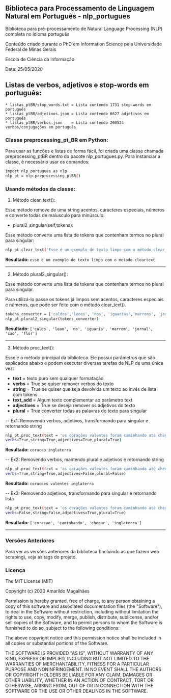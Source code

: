 <div id="top"></div>
<!--
*** Thanks for checking out the Best-README-Template. If you have a suggestion
*** that would make this better, please fork the repo and create a pull request
*** or simply open an issue with the tag "enhancement".
*** Don't forget to give the project a star!
*** Thanks again! Now go create something AMAZING! :D
-->

## Biblioteca para Processamento de Linguagem Natural em Português - nlp_portugues

Biblioteca para pré-processamento de Natural Language Processing (NLP) completa no idioma português

Conteúdo criado durante o PhD em Information Science pela Universidade Federal de Minas Gerais

Escola de Ciência da Informação

Data: 25/05/2020

## Listas de verbos, adjetivos e stop-words em português:

	* listas_ptBR/stop_words.txt = Lista contendo 1731 stop-words em português
	* listas_ptBR/adjetivos.json = Lista contendo 6627 adjetivos em português
	* listas_ptBR/verbos.json    = Lista contendo 260524 verbos/conjugações em português

### Classe preprocessing_pt_BR em Python:

Para usar as funções e listas de forma fácil, foi criada uma classe chamada preprocessing_ptBR dentro do pacote nlp_portugues.py. Para instanciar a classe, é necessário usar os comandos:

```sh
import nlp_portugues as nlp
nlp_pt = nlp.preprocessing_ptBR() 
```
### Usando métodos da classe:

1. Método clear_text():

Esse método remove de uma string acentos, caracteres especiais, números e converte todas de maíusculo para minúsculo:

* plural2_singular(self,tokens):

Esse método converte uma lista de tokens que contenham termos no plural para singular:

```sh
nlp_pt.clear_text('Esse é um exemplo de texto limpo com o método clear_text() 999 !!!')
```
**Resultado:** `esse e um exemplo de texto limpo com o metodo cleartext`

---

2. Método plural2_singular():

Esse método converte uma lista de tokens que contenham termos no plural para singular.

Para utilizá-lo passe os tokens já limpos sem acentos, caracteres especiais e números, que pode ser feito com o método clear_text().

```sh
tokens_converter = ['caldos','leoes', 'nos', 'iguarias','marrons', 'jornais','caes', 'flores']
nlp_pt.plural2_singular(tokens_converter)
```
**Resultado:** `['caldo', 'leao', 'no', 'iguaria', 'marrom', 'jornal', 'cao', 'flor']`

---

3. Método proc_text():

Esse é o método principal da biblioteca. Ele possui parâmetros que são explicados abaixo e podem executar diversas tarefas de NLP de uma única vez:

- **text** = texto puro sem qualquer formatação
- **verbs** = True se quiser remover verbos do texto
- **string** = True se quiser que seja devolvida um texto ao invés de lista com tokens
- **text_add** = Algum texto complementar ao parâmetro text
- **adjectives** = True se deseja remover os adjetivos do texto
- **plural** = True converter todas as palavras do texto para singular

-- Ex1: Removendo verbos, adjetivos, transformando para singular e retornando string

```sh
nlp_pt.proc_text(text = 'os corações valentes foram caminhando até chegar na Inglaterra.',
verbs=True,string=True,adjectives=True,plural=True)
```
**Resultado:** `coracao inglaterra`

-- Ex2: Removendo verbos, mantendo plural e adjetivos e retornando string

```sh
nlp_pt.proc_text(text = 'os corações valentes foram caminhando até chegar na Inglaterra.',
verbs=True,string=True,adjectives=False,plural=False)
```
**Resultado:** `coracoes valentes inglaterra`

-- Ex3: Removendo adjetivos, transformando para singular e retornando lista

```sh
nlp_pt.proc_text(text = 'os corações valentes foram caminhando até chegar na Inglaterra.',
verbs=False,string=False,adjectives=True,plural=True)
```
**Resultado:** `['coracao', 'caminhando', 'chegar', 'inglaterra']`

---

### Versões Anteriores
Para ver as versões anteriores da biblioteca (Incluindo as que fazem web scraping), veja as tags do projeto.

### Licença
The MIT License (MIT)

Copyright (c) 2020 Amarildo Magalhães 

Permission is hereby granted, free of charge, to any person obtaining a copy of this software and associated documentation files (the "Software"), to deal in the Software without restriction, including without limitation the rights to use, copy, modify, merge, publish, distribute, sublicense, and/or sell copies of the Software, and to permit persons to whom the Software is furnished to do so, subject to the following conditions:

The above copyright notice and this permission notice shall be included in all copies or substantial portions of the Software.

THE SOFTWARE IS PROVIDED "AS IS", WITHOUT WARRANTY OF ANY KIND, EXPRESS OR IMPLIED, INCLUDING BUT NOT LIMITED TO THE WARRANTIES OF MERCHANTABILITY, FITNESS FOR A PARTICULAR PURPOSE AND NONINFRINGEMENT. IN NO EVENT SHALL THE AUTHORS OR COPYRIGHT HOLDERS BE LIABLE FOR ANY CLAIM, DAMAGES OR OTHER LIABILITY, WHETHER IN AN ACTION OF CONTRACT, TORT OR OTHERWISE, ARISING FROM, OUT OF OR IN CONNECTION WITH THE SOFTWARE OR THE USE OR OTHER DEALINGS IN THE SOFTWARE.
